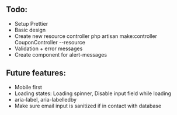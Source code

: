 ## Todo:

- Setup Prettier
- Basic design
- Create new resource controller php artisan make:controller CouponController --resource
- Validation + error messages
- Create component for alert-messages

## Future features:

- Mobile first
- Loading states: Loading spinner, Disable input field while loading
- aria-label, aria-labelledby
- Make sure email input is sanitized if in contact with database
